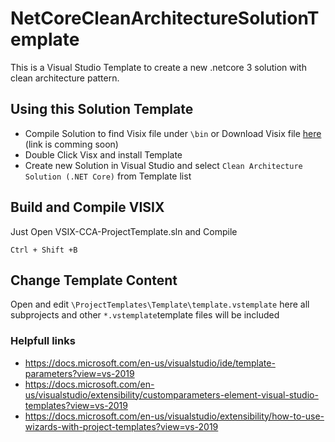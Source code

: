 # NetCoreCleanArchitectureSolutionTemplate
This is a Visual Studio Template to create a new .netcore 3 solution with clean architecture pattern. 

## Using this Solution Template 

- Compile Solution to find Visix file under `\bin` or Download Visix file [here](#) (link is comming soon)
- Double Click Visx and install Template
- Create new Solution in Visual Studio and select `Clean Architecture Solution (.NET Core)` from Template list

## Build and Compile VISIX

Just Open VSIX-CCA-ProjectTemplate.sln and Compile  
 ```
Ctrl + Shift +B
 ```

## Change Template Content
Open and edit `\ProjectTemplates\Template\template.vstemplate` here all subprojects and other `*.vstemplate`template files will be included

### Helpfull links
- https://docs.microsoft.com/en-us/visualstudio/ide/template-parameters?view=vs-2019
- https://docs.microsoft.com/en-us/visualstudio/extensibility/customparameters-element-visual-studio-templates?view=vs-2019
- https://docs.microsoft.com/en-us/visualstudio/extensibility/how-to-use-wizards-with-project-templates?view=vs-2019

